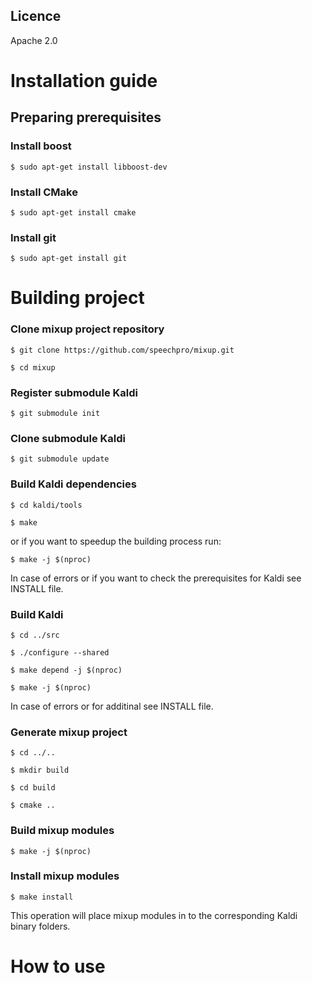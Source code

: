Licence
-------
Apache 2.0

Installation guide
==================

Preparing prerequisites
-----------------------

### Install boost
    $ sudo apt-get install libboost-dev

### Install CMake
    $ sudo apt-get install cmake

### Install git
    $ sudo apt-get install git

Building project
================

### Clone mixup project repository
    $ git clone https://github.com/speechpro/mixup.git
    
    $ cd mixup

### Register submodule Kaldi
    $ git submodule init

### Clone submodule Kaldi
    $ git submodule update

### Build Kaldi dependencies
    $ cd kaldi/tools
    
    $ make

or if you want to speedup the building process run:

    $ make -j $(nproc)

In case of errors or if you want to check the prerequisites for Kaldi see INSTALL file.

### Build Kaldi
    $ cd ../src
    
    $ ./configure --shared
    
    $ make depend -j $(nproc)
    
    $ make -j $(nproc)
    
In case of errors or for additinal  see INSTALL file.

### Generate mixup project
    $ cd ../..
    
    $ mkdir build
    
    $ cd build
    
    $ cmake ..

### Build mixup modules
    $ make -j $(nproc)

### Install mixup modules
    $ make install
    
This operation will place mixup modules in to the corresponding Kaldi binary folders.

How to use
==========
